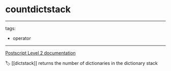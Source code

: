 # countdictstack

---
tags:

- operator

---

[Postscript Level 2 documentation](https://hepunx.rl.ac.uk/~adye/psdocs/ref/PSL2c.html#countdictstack)

🏷️ [[dictstack]]
returns the number of dictionaries in the dictionary stack
